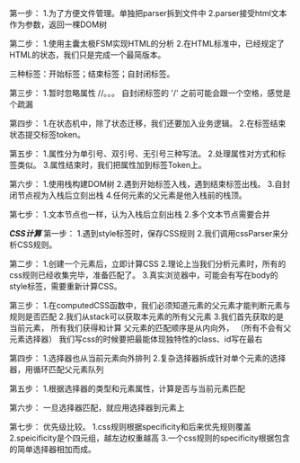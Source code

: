 第一步：
1.为了方便文件管理。单独把parser拆到文件中
2.parser接受html文本作为参数，返回一棵DOM树

第二步：
1.使用主囊太极FSM实现HTML的分析
2.在HTML标准中，已经规定了HTML的状态，我们只是完成一个最简版本。



三种标签：开始标签；结束标签；自封闭标签。


第三步：
1.暂时忽略属性 //。。。
自封闭标签的 '/' 之前可能会跟一个空格，感觉是个疏漏


第四步：
1.在状态机中，除了状态迁移，我们还要加入业务逻辑。
2.在标签结束状态提交标签token。

第五步：
1.属性分为单引号、双引号、无引号三种写法。
2.处理属性对方式和标签类似。
3.属性结束时，我们把属性加到标签Token上。

第六步：
1.使用栈构建DOM树
2.遇到开始标签入栈，遇到结束标签出栈。
3.自封闭节点视为入栈后立刻出栈
4.任何元素的父元素是他入栈前的栈顶。

第七步：
1.文本节点也一样，认为入栈后立刻出栈
2.多个文本节点需要合并


*****************CSS计算*****************
第一步：
1.遇到style标签时，保存CSS规则
2.我们调用cssParser来分析CSS规则。

第二步：
1.创建一个元素后，立即计算CSS
2.理论上当我们分析元素时，所有的css规则已经收集完毕，准备匹配了。
3.真实浏览器中，可能会有写在body的style标签，需要重新计算CSS。

第三步：
1.在computedCSS函数中，我们必须知道元素的父元素才能判断元素与规则是否匹配
2.我们从stack可以获取本元素的所有父元素
3.我们首先获取的是 当前元素， 所有我们获得和计算 父元素的匹配顺序是从内向外，
 （所有不会有父元素选择器）
我们写css的时候要把最能体现独特性的class、id写在最右

第四步：
1.选择器也从当前元素向外排列
2.复杂选择器拆成针对单个元素的选择器，用循环匹配父元素队列

第五步：
1.根据选择器的类型和元素属性，计算是否与当前元素匹配

第六步：
一旦选择器匹配，就应用选择器到元素上

第七步：
优先级比较。
1.css规则根据specificity和后来优先规则覆盖
2.speicificity是个四元组，越左边权重越高
3.一个css规则的specificity根据包含的简单选择器相加而成。